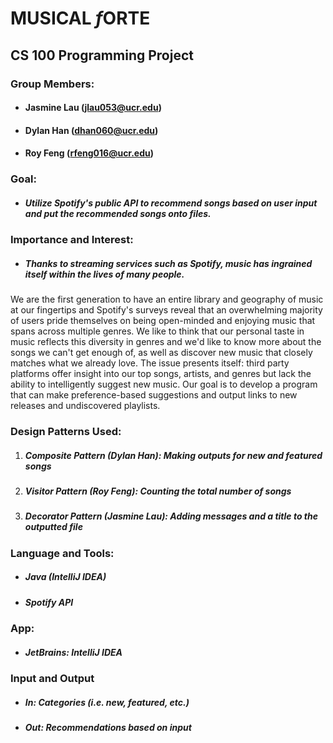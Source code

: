 # **MUSICAL *f*ORTE**

## CS 100 Programming Project

### Group Members:
  - #### Jasmine Lau (jlau053@ucr.edu)
  - #### Dylan Han (dhan060@ucr.edu)
  - #### Roy Feng (rfeng016@ucr.edu)

### Goal:
  - ##### Utilize Spotify's public API to recommend songs based on user input and put the recommended songs onto files.
  
### Importance and Interest:

  - ##### Thanks to streaming services such as Spotify, music has ingrained itself within the lives of many people. 
  We are the first generation to have an entire library and geography of music at our fingertips and Spotify's 
  surveys reveal that an overwhelming majority of users pride themselves on being open-minded and enjoying music 
  that spans across multiple genres. We like to think that our personal taste in music reflects this diversity in 
  genres and we'd like to know more about the songs we can't get enough of, as well as discover new music that closely matches
  what we already love. The issue presents itself: third party platforms offer insight into our top songs, artists, and genres 
  but lack the ability to intelligently suggest new music. Our goal is to develop a program that can make preference-based suggestions 
  and output links to new releases and undiscovered playlists.

### Design Patterns Used:
  1. ##### Composite Pattern (Dylan Han): Making outputs for new and featured songs
  2. ##### Visitor Pattern (Roy Feng): Counting the total number of songs
  3. ##### Decorator Pattern (Jasmine Lau): Adding messages and a title to the outputted file
  
###  Language and Tools:
  - ##### Java (IntelliJ IDEA)
  - ##### Spotify API
  
### App:
  - ##### JetBrains: IntelliJ IDEA

### Input and Output
  - ##### In: Categories (i.e. new, featured, etc.)
  - ##### Out: Recommendations based on input
  
